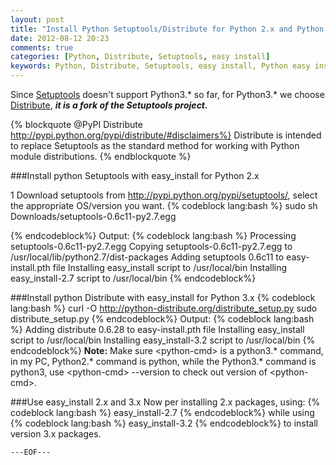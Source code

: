 ```yaml
---
layout: post
title: "Install Python Setuptools/Distribute for Python 2.x and Python 3.x"
date: 2012-08-12 20:23
comments: true
categories: [Python, Distribute, Setuptools, easy install]
keywords: Python, Distribute, Setuptools, easy install, Python easy install
---
```


Since [Setuptools](http://pypi.python.org/pypi/setuptools/) doesn't support Python3.\* so far, for Python3.\* we choose [Distribute](http://pypi.python.org/pypi/distribute/), _**it is a fork of the Setuptools project.**_

{% blockquote @PyPI Distribute http://pypi.python.org/pypi/distribute/#disclaimers%}
Distribute is intended to replace Setuptools as the standard method for working with Python module distributions.
{% endblockquote %}

###Install python Setuptools with easy_install for Python 2.x 

1 Download setuptools from http://pypi.python.org/pypi/setuptools/, select the appropriate OS/version you want.
{% codeblock lang:bash %}
sudo sh Downloads/setuptools-0.6c11-py2.7.egg

{% endcodeblock%}
Output:
{% codeblock  lang:bash %}
Processing setuptools-0.6c11-py2.7.egg
Copying setuptools-0.6c11-py2.7.egg to /usr/local/lib/python2.7/dist-packages
Adding setuptools 0.6c11 to easy-install.pth file
Installing easy_install script to /usr/local/bin
Installing easy_install-2.7 script to /usr/local/bin
{% endcodeblock%}


###Install python Distribute with easy_install for Python 3.x
{% codeblock  lang:bash %}
curl -O http://python-distribute.org/distribute_setup.py
sudo <python-cmd> distribute_setup.py
{% endcodeblock%}
Output:
{% codeblock  lang:bash %}
Adding distribute 0.6.28 to easy-install.pth file
Installing easy_install script to /usr/local/bin
Installing easy_install-3.2 script to /usr/local/bin
{% endcodeblock%}
**Note:** Make sure \<python-cmd\> is a python3.* command, in my PC, Python2.* command is python, while the Python3.* command is python3,  use \<python-cmd\> --version to check out version of \<python-cmd\>. 

###Use easy_install 2.x and 3.x
Now per installing 2.x packages, using:
{% codeblock lang:bash %}
easy_install-2.7  <package-name>
{% endcodeblock%}
while using
{% codeblock lang:bash %}
easy_install-3.2  <package-name>
{% endcodeblock%}
to install version 3.x packages.

`---EOF---`

